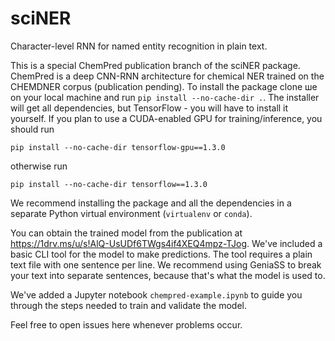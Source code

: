 # sciNER
Character-level RNN for named entity recognition in plain text.

This is a special ChemPred publication branch of the sciNER package. ChemPred
is a deep CNN-RNN architecture for chemical NER trained on the CHEMDNER corpus
(publication pending). To install the package clone ше on your local machine
and run `pip install --no-cache-dir .`. The installer will get all dependencies,
but TensorFlow - you will have to install it yourself. If you plan to use a
CUDA-enabled GPU for training/inference, you should run 
```
pip install --no-cache-dir tensorflow-gpu==1.3.0
```
otherwise run
```
pip install --no-cache-dir tensorflow==1.3.0
```
We recommend installing the package and all the dependencies in a separate
Python virtual environment (`virtualenv` or `conda`).

You can obtain the trained model from the publication at
https://1drv.ms/u/s!AlQ-UsUDf6TWgs4if4XEQ4mpz-TJog. 
We've included a basic CLI tool for the model to make predictions. The tool 
requires a plain text file with one sentence per line. We recommend using 
GeniaSS to break your text into separate sentences, because that's what the 
model is used to.

We've added a Jupyter notebook `chempred-example.ipynb` to guide you through 
the steps needed to train and validate the model.

Feel free to open issues here whenever problems occur.